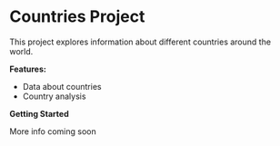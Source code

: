# Countries Project


This project explores information about different countries around the world. 


**Features:**

* Data about countries
* Country analysis


**Getting Started**

More info coming soon